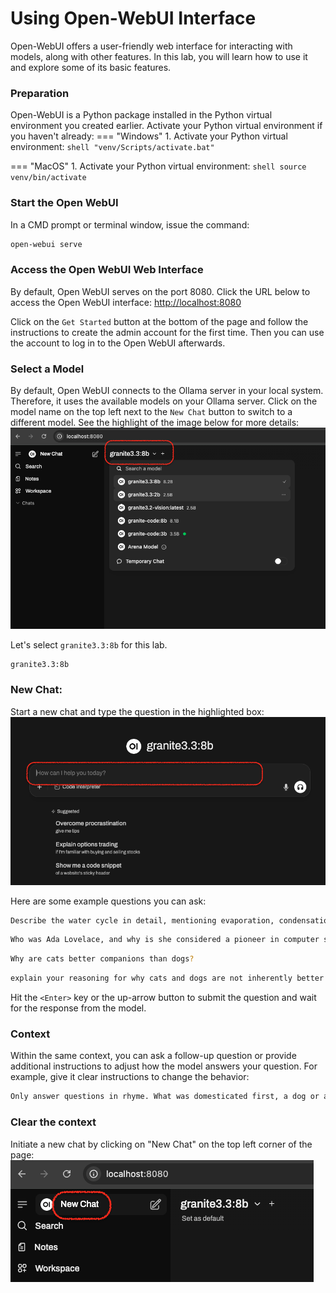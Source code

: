 # Using Open-WebUI Interface
Open-WebUI offers a user-friendly web interface for interacting with models, along with other features.
In this lab, you will learn how to use it and explore some of its basic features.

### Preparation
Open-WebUI is a Python package installed in the Python virtual environment you created earlier.
Activate your Python virtual environment if you haven't already:
=== "Windows"
    1.  Activate your Python virtual environment:
    ```shell
    "venv/Scripts/activate.bat"
    ```

=== "MacOS"
    1.  Activate your Python virtual environment:
    ```shell
    source venv/bin/activate
    ```

### Start the Open WebUI
In a CMD prompt or terminal window, issue the command:
```bash
open-webui serve
```
### Access the Open WebUI Web Interface
By default, Open WebUI serves on the port 8080. Click the URL below to access the Open WebUI interface:
[http://localhost:8080](http://localhost:8080/)

Click on the `Get Started` button at the bottom of the page and follow the instructions to create the
admin account for the first time. Then you can use the account to log in to the Open WebUI afterwards.


### Select a Model
By default, Open WebUI connects to the Ollama server in your local system. Therefore, it uses the available models
on your Ollama server. Click on the model name on the top left next to the `New Chat` button to switch to a different
model. See the highlight of the image below for more details:
![select model](./images/select-model.png)

Let's select `granite3.3:8b` for this lab.
```shell
granite3.3:8b
```

### New Chat:
Start a new chat and type the question in the highlighted box:
![chat](./images/chat.png)

Here are some example questions you can ask:
```bash
Describe the water cycle in detail, mentioning evaporation, condensation, precipitation, and collection.
```
```bash
Who was Ada Lovelace, and why is she considered a pioneer in computer science?
```
```bash
Why are cats better companions than dogs?
```
```bash
explain your reasoning for why cats and dogs are not inherently better
```

Hit the `<Enter>` key or the up-arrow button to submit the question and wait for the response from the model.

### Context
Within the same context, you can ask a follow-up question or provide additional instructions to
adjust how the model answers your question. For example, give it clear instructions to change the behavior:
```bash
Only answer questions in rhyme. What was domesticated first, a dog or a cat?
```

### Clear the context
Initiate a new chat by clicking on "New Chat" on the top left corner of the page:
![new chat](./images/new-chat.png)
